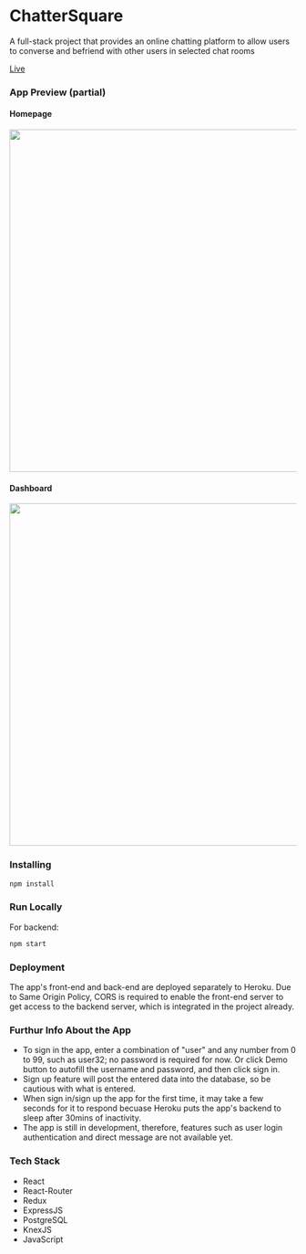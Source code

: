 # ChatterSquare
A full-stack project that provides an online chatting platform to allow users to converse and befriend with other users in selected chat rooms

[Live](https://chattersquare.herokuapp.com/ "ChatterSquare")

### App Preview (partial)
#### Homepage 
<img src="https://res.cloudinary.com/chu327/image/upload/v1532584209/Screen_Shot_2018-07-25_at_10.39.02_PM_jhdlva.png" align="center" width="600" overflow="hidden">

#### Dashboard
<img src="https://res.cloudinary.com/chu327/image/upload/v1532584218/%E5%B1%8F%E5%B9%95%E5%BF%AB%E7%85%A7_2018-07-25_10.46.14_PM_jxiqrj.png" align="center" width="600" overflow="hidden">

### Installing
```javascript
npm install
```
### Run Locally
For backend:
```javascript
npm start
```
### Deployment
The app's front-end and back-end are deployed separately to Heroku. 
Due to Same Origin Policy, CORS is required to enable the front-end server to get access to the backend server, which is integrated in the project already.

### Furthur Info About the App
* To sign in the app, enter a combination of "user" and any number from 0 to 99, such as user32; no password is required for now. Or click Demo button to autofill the username and password, and then click sign in.
* Sign up feature will post the entered data into the database, so be cautious with what is entered.
* When sign in/sign up the app for the first time, it may take a few seconds for it to respond becuase Heroku puts the app's backend to sleep after 30mins of inactivity.
* The app is still in development, therefore, features such as user login authentication and direct message are not available yet. 

### Tech Stack
* React 
* React-Router
* Redux
* ExpressJS
* PostgreSQL
* KnexJS
* JavaScript
